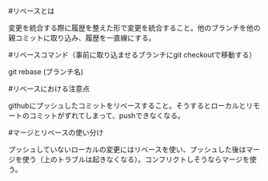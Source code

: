 #リベースとは

変更を統合する際に履歴を整えた形で変更を統合すること。他のブランチを他の親コミットに取り込み、履歴を一直線にする。

#リベースコマンド（事前に取り込ませるブランチにgit checkoutで移動する）

git rebase (ブランチ名)

#リベースにおける注意点

githubにプッシュしたコミットをリベースすること。そうするとローカルとリモートのコミットがずれてしまって、pushできなくなる。

#マージとリベースの使い分け

プッシュしていないローカルの変更にはリベースを使い、プッシュした後はマージを使う（上のトラブルは起きなくなる）。コンフリクトしそうならマージを使う。

